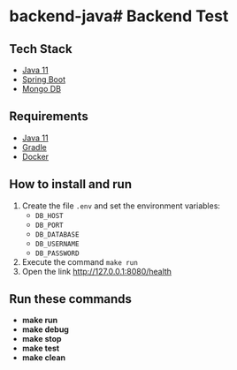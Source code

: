 # backend-java# Backend Test

## Tech Stack

- [Java 11](https://www.oracle.com/technetwork/java/javase/downloads/jdk11-downloads-5066655.html)
- [Spring Boot](https://projects.spring.io/spring-boot/)
- [Mongo DB](https://www.mongodb.com/)

## Requirements

* [Java 11](https://www.oracle.com/java/technologies/javase-jdk11-downloads.html)
* [Gradle](https://gradle.org/)
* [Docker](https://www.docker.com/)

## How to install and run

1. Create the file `.env` and set the environment variables:
    - `DB_HOST`
    - `DB_PORT`
    - `DB_DATABASE`
    - `DB_USERNAME`
    - `DB_PASSWORD`
2. Execute the command `make run`
3. Open the link <http://127.0.0.1:8080/health>

## Run these commands
- **make run**
- **make debug**
- **make stop**
- **make test**
- **make clean**

